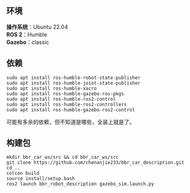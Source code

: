 ## 环境
**操作系统**：Ubuntu 22.04  
**ROS 2**：Humble  
**Gazebo**：classic
## 依赖
```
sudo apt install ros-humble-robot-state-publisher
sudo apt install ros-humble-joint-state-publisher
sudo apt install ros-humble-xacro
sudo apt install ros-humble-gazebo-ros-pkgs
sudo apt install ros-humble-ros2-control
sudo apt install ros-humble-ros2-controllers
sudo apt install ros-humble-gazebo-ros2-control
```
可能有多余的依赖，但不知道是哪些，全装上就是了。
##  构建包
```
mkdir bbr_car_ws/src && cd bbr_car_ws/src
git clone https://github.com/chenanjie233/bbr_car_description.git
cd ..
colcon build
source install/setup.bash
ros2 launch bbr_robot_description gazebo_sim.launch.py
```

